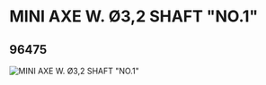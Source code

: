 # MINI AXE W. Ø3,2 SHAFT "NO.1"
## 96475
![MINI AXE W. Ø3,2 SHAFT "NO.1"](https://lc-www-live-s.legocdn.com/media/bricks/5/2/4632326.jpg)